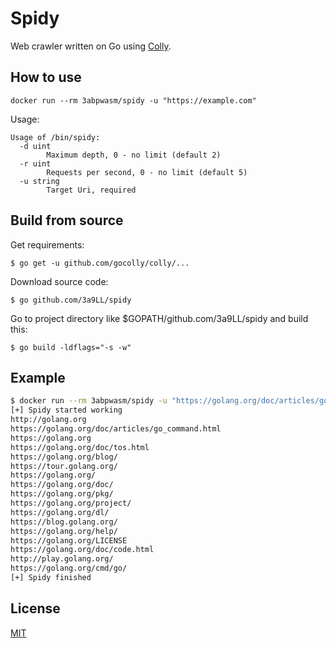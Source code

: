 # Spidy

Web crawler written on Go using [Colly](http://go-colly.org/).

## How to use

`docker run --rm 3abpwasm/spidy -u "https://example.com"`

Usage:
```
Usage of /bin/spidy:
  -d uint
        Maximum depth, 0 - no limit (default 2)
  -r uint
        Requests per second, 0 - no limit (default 5)
  -u string
        Target Uri, required
```

## Build from source

Get requirements:

`$ go get -u github.com/gocolly/colly/...`

Download source code:

`$ go github.com/3a9LL/spidy`

Go to project directory like $GOPATH/github.com/3a9LL/spidy and build this:

`$ go build -ldflags="-s -w"`

## Example

```bash
$ docker run --rm 3abpwasm/spidy -u "https://golang.org/doc/articles/go_command.html"
[+] Spidy started working
http://golang.org
https://golang.org/doc/articles/go_command.html
https://golang.org
https://golang.org/doc/tos.html
https://golang.org/blog/
https://tour.golang.org/
https://golang.org/
https://golang.org/doc/
https://golang.org/pkg/
https://golang.org/project/
https://golang.org/dl/
https://blog.golang.org/
https://golang.org/help/
https://golang.org/LICENSE
https://golang.org/doc/code.html
http://play.golang.org/
https://golang.org/cmd/go/
[+] Spidy finished
```

## License

[MIT](http://opensource.org/licenses/MIT)
